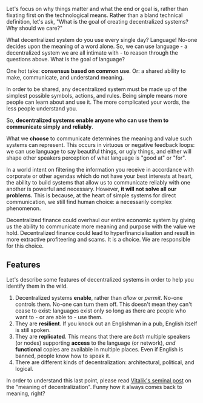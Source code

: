 Let's focus on why things matter and what the end or goal is, rather than fixating first on the technological means. Rather than a bland technical definition, let's ask, "What is the goal of creating decentralized systems? Why should we care?"

What decentralized system do you use every single day? Language! No-one decides upon the meaning of a word alone. So, we can use language - a decentralized system we are all  intimate with - to reason through the questions above. What is the goal of language?

One hot take: **consensus based on common use**. Or: a shared ability to make, communicate, and understand meaning.

In order to be shared, any decentralized system must be made up of the simplest possible symbols, actions, and rules. Being simple means more people can learn about and use it. The more complicated your words, the less people understand you. 

So, **decentralized systems enable anyone who can use them to communicate simply and reliably**.

What we **choose** to communicate determines the meaning and value such systems can represent. This occurs in virtuous or negative feedback loops: we can use language to say beautiful things, or ugly things, and either will shape other speakers perception of what language is "good at" or "for".

In a world intent on filtering the information you receive in accordance with corporate or other agendas which do not have your best interests at heart, the ability to build systems that allow us to communicate reliably with one another is powerful and necessary. However, **it will not solve all our problems.** This is because, at the heart of simple systems for direct communication, we still find human choice: a necessarily complex phenomenon.

Decentralized finance could overhaul our entire economic system by giving us the ability to communicate more meaning and purpose with the value we hold. Decentralized finance could lead to hyperfinancialisation and result in more extractive profiteering and scams. It is a choice. We are responsible for this choice.

## Features

Let's describe some features of decentralized systems in order to help you identify them in the wild.

1. Decentralized systems **enable**, rather than *allow* or *permit*. No-one controls them. No-one can turn them off. This doesn't mean they can't cease to exist: languages exist only so long as there are people who want to - or are able to - use them.
2. They are **resilient**. If you knock out an Englishman in a pub, English itself is still spoken.
3. They are **replicated**. This means that there are *both* multiple speakers (or nodes) supporting **access** to the language (or network), *and* **functional** copies are available in multiple places. Even if English is banned, people know how to speak it.
4. There are different kinds of decentralization: architectural, political, and logical.

In order to understand this last point, please read [Vitalik's seminal post](https://medium.com/@VitalikButerin/the-meaning-of-decentralization-a0c92b76a274) on the "meaning of decentralization". Funny how it always comes back to meaning, right?



